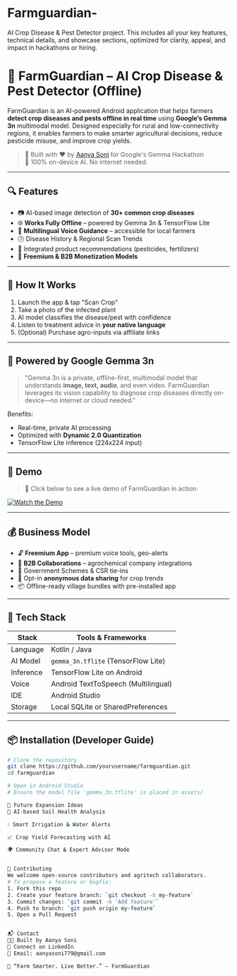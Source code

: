 # Farmguardian-

 AI Crop Disease & Pest Detector project. This includes all your key features, technical details, and showcase sections, optimized for clarity, appeal, and impact in hackathons or hiring.

# 🌾 FarmGuardian – AI Crop Disease & Pest Detector (Offline)

FarmGuardian is an AI-powered Android application that helps farmers **detect crop diseases and pests offline in real time** using **Google’s Gemma 3n** multimodal model. Designed especially for rural and low-connectivity regions, it enables farmers to make smarter agricultural decisions, reduce pesticide misuse, and improve crop yields.

> 🎯 Built with ❤️ by [Aanya Soni](#contact) for Google's Gemma Hackathon  
> 📱 100% on-device AI. No internet needed.  

---

## 🔍 Features

- 📷 AI-based image detection of **30+ common crop diseases**
- 🌐 **Works Fully Offline** – powered by Gemma 3n & TensorFlow Lite
- 🧠 **Multilingual Voice Guidance** – accessible for local farmers
- 🕓 Disease History & Regional Scan Trends
- 🛒 Integrated product recommendations (pesticides, fertilizers)
- 💼 **Freemium & B2B Monetization Models**

---

## 📲 How It Works

1. Launch the app & tap "Scan Crop"
2. Take a photo of the infected plant
3. AI model classifies the disease/pest with confidence
4. Listen to treatment advice in **your native language**
5. (Optional) Purchase agro-inputs via affiliate links

---

## 🧠 Powered by Google Gemma 3n

> "Gemma 3n is a private, offline-first, multimodal model that understands **image, text, audio**, and even video. FarmGuardian leverages its vision capability to diagnose crop diseases directly on-device—no internet or cloud needed."

Benefits:
- Real-time, private AI processing  
- Optimized with **Dynamic 2.0 Quantization**  
- TensorFlow Lite inference (224x224 input)

---

## 🎥 Demo

> 📱 Click below to see a live demo of FarmGuardian in action:

[![Watch the Demo](https://img.shields.io/badge/▶️-Watch%20Video-blue?style=for-the-badge)](https://your-demo-link.com)

---

## 💰 Business Model

- 🔓 **Freemium App** – premium voice tools, geo-alerts
- 🤝 **B2B Collaborations** – agrochemical company integrations
- 📡 Government Schemes & CSR tie-ins
- 🧪 Opt-in **anonymous data sharing** for crop trends
- 📦 Offline-ready village bundles with pre-installed app

---

## 🚀 Tech Stack

| Stack       | Tools & Frameworks                    |
|-------------|----------------------------------------|
| Language    | Kotlin / Java                         |
| AI Model    | `gemma_3n.tflite` (TensorFlow Lite)   |
| Inference   | TensorFlow Lite on Android            |
| Voice       | Android TextToSpeech (Multilingual)   |
| IDE         | Android Studio                        |
| Storage     | Local SQLite or SharedPreferences     |

---

## 📦 Installation (Developer Guide)

```bash
# Clone the repository
git clone https://github.com/yourusername/farmguardian.git
cd farmguardian

# Open in Android Studio
# Ensure the model file 'gemma_3n.tflite' is placed in assets/

🔮 Future Expansion Ideas
🧪 AI-based Soil Health Analysis

💧 Smart Irrigation & Water Alerts

📈 Crop Yield Forecasting with AI

🌍 Community Chat & Expert Advisor Mode


🤝 Contributing
We welcome open-source contributors and agritech collaborators.
# To propose a feature or bugfix:
1. Fork this repo
2. Create your feature branch: `git checkout -b my-feature`
3. Commit changes: `git commit -m 'Add feature'`
4. Push to branch: `git push origin my-feature`
5. Open a Pull Request


📬 Contact
👩‍💻 Built by Aanya Soni
💼 Connect on LinkedIn
📧 Email: aanyasoni779@gmail.com

🌱 “Farm Smarter. Live Better.” – FarmGuardian




